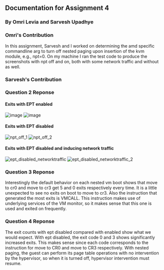 
## Documentation for Assignment 4
### By Omri Levia and Sarvesh Upadhye

### Omri's Contribution
In this assignment, Sarvesh and I worked on determining the amd specific commandline arg to turn off nested paging upon insertion of the kvm module,
e.g., npt=0. On my machine I ran the test code to produce the screenshots with npt off and on, both with some network traffic and without as well. 
### Sarvesh's Contribution 

### Question 2 Reponse

#### Exits with EPT enabled
![image](https://user-images.githubusercontent.com/34635965/117696969-cab44080-b176-11eb-9f86-5ea81d972fb0.png)
![image](https://user-images.githubusercontent.com/34635965/117696990-d1db4e80-b176-11eb-84f7-70dfbb4c4a6c.png)



#### Exits with EPT disabled
![npt_off_1](https://user-images.githubusercontent.com/34635965/117696770-8a54c280-b176-11eb-8882-8e502c425e27.PNG)
![npt_off_2](https://user-images.githubusercontent.com/34635965/117696777-8de84980-b176-11eb-8017-46be0f646ab9.PNG)

#### Exits with EPT disabled and inducing network traffic 
![ept_disabled_networktraffic](https://user-images.githubusercontent.com/34635965/117696836-9e98bf80-b176-11eb-9ab2-2a1d67bfb0fb.PNG)
![ept_disabled_networktraffic_2](https://user-images.githubusercontent.com/34635965/117696851-a0fb1980-b176-11eb-81d9-f076283f49c2.PNG)

### Question 3 Reponse
Interestingly the default behavior on each nested vm boot shows that move to cr0 and move to cr3 get 5 and 0 exits respectively every time. 
It is a little unexpected to see no exits on boot to move to cr3. Also the instruction that generated the most exits is VMCALL. 
This instruction makes use of underlying services of the VM monitor, so it makes sense that this one is used and exited on frequently. 

### Question 4 Reponse
The exit counts with ept disabled compared with enabled show what we would expect. With ept disabled, 
the exit code 0 and 3 shows significantly increased exits. This makes sense since each code corresponds to 
the instruction for move to CR0 and move to CR3 respectively. With nested paging, the guest can perform its page table operations 
with no intervention by the hypervisor, so when it is turned off, hypervisor intervention must resume. 
